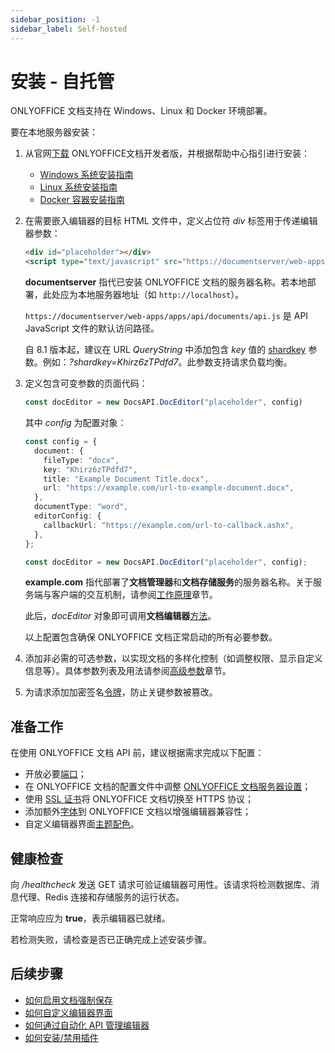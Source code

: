 ```yaml
---
sidebar_position: -1
sidebar_label: Self-hosted
---
```


# 安装 - 自托管

ONLYOFFICE 文档支持在 Windows、Linux 和 Docker 环境部署。

要在本地服务器安装：

1. 从官网[下载](https://www.onlyoffice.com/zh/download-docs.aspx?from=api#docs-developer) ONLYOFFICE文档开发者版，并根据帮助中心指引进行安装：

   - [Windows 系统安装指南](https://helpcenter.onlyoffice.com/installation/docs-developer-install-windows.aspx?from=api)
   - [Linux 系统安装指南](https://helpcenter.onlyoffice.com/installation/docs-developer-install-ubuntu.aspx?from=api)
   - [Docker 容器安装指南](https://helpcenter.onlyoffice.com/installation/docs-developer-install-docker.aspx?from=api)

2. 在需要嵌入编辑器的目标 HTML 文件中，定义占位符 *div* 标签用于传递编辑器参数：

   ```html
   <div id="placeholder"></div>
   <script type="text/javascript" src="https://documentserver/web-apps/apps/api/documents/api.js"></script>
   ```

   **documentserver** 指代已安装 ONLYOFFICE 文档的服务器名称。若本地部署，此处应为本地服务器地址（如 `http://localhost`）。

   `https://documentserver/web-apps/apps/api/documents/api.js` 是 API JavaScript 文件的默认访问路径。

   自 8.1 版本起，建议在 URL *QueryString* 中添加包含 *key* 值的 [shardkey](/docs/docs-api/get-started/configuration/shard-key.md) 参数。例如：*?shardkey=Khirz6zTPdfd7*。此参数支持请求负载均衡。

3. 定义包含可变参数的页面代码：

   ``` ts
   const docEditor = new DocsAPI.DocEditor("placeholder", config)
   ```

   其中 *config* 为配置对象：

   ``` ts
   const config = {
     document: {
       fileType: "docx",
       key: "Khirz6zTPdfd7",
       title: "Example Document Title.docx",
       url: "https://example.com/url-to-example-document.docx",
     },
     documentType: "word",
     editorConfig: {
       callbackUrl: "https://example.com/url-to-callback.ashx",
     },
   };

   const docEditor = new DocsAPI.DocEditor("placeholder", config);
   ```

   **example.com** 指代部署了**文档管理器**和**文档存储服务**的服务器名称。关于服务端与客户端的交互机制，请参阅[工作原理](/docs/docs-api/get-started/how-it-works/how-it-works.md)章节。

   此后，*docEditor* 对象即可调用**文档编辑器**[方法](/docs/docs-api/usage-api/methods.md)。

   以上配置包含确保 ONLYOFFICE 文档正常启动的所有必要参数。

4. 添加非必需的可选参数，以实现文档的多样化控制（如调整权限、显示自定义信息等）。具体参数列表及用法请参阅[高级参数](/docs/docs-api/usage-api/advanced-parameters.md)章节。

5. 为请求添加加密签名[令牌](/docs/docs-api/additional-api/signature/signature.md)，防止关键参数被篡改。

## 准备工作

在使用 ONLYOFFICE 文档 API 前，建议根据需求完成以下配置：

- 开放必要[端口](https://helpcenter.onlyoffice.com/installation/docs-developer-open-ports.aspx?from=api)；
- 在 ONLYOFFICE 文档的配置文件中调整 [ONLYOFFICE 文档服务器设置](https://helpcenter.onlyoffice.com/installation/docs-developer-configuring.aspx?from=api)；
- 使用 [SSL 证书](https://helpcenter.onlyoffice.com/installation/docs-community-https-linux.aspx?from=api)将 ONLYOFFICE 文档切换至 HTTPS 协议；
- 添加额外[字体](https://helpcenter.onlyoffice.com/installation/docs-community-install-fonts-linux.aspx?from=api)到 ONLYOFFICE 文档以增强编辑器兼容性；
- 自定义编辑器界面[主题配色](https://helpcenter.onlyoffice.com/installation/docs-developer-change-theme.aspx?from=api)。

## 健康检查

向 */healthcheck* 发送 GET 请求可验证编辑器可用性。该请求将检测数据库、消息代理、Redis 连接和存储服务的运行状态。

正常响应应为 **true**，表示编辑器已就绪。

若检测失败，请检查是否已正确完成上述安装步骤。

## 后续步骤

- [如何启用文档强制保存](/docs/docs-api/get-started/how-it-works/saving-file.md#force-saving)
- [如何自定义编辑器界面](/docs/docs-api/usage-api/config/editor/customization/customization-standard-branding.md)
- [如何通过自动化 API 管理编辑器](/docs/docs-api/usage-api/automation-api.md)
- [如何安装/禁用插件](/docs/docs-api/usage-api/config/editor/plugins.md)
